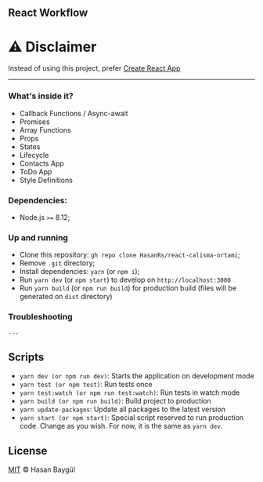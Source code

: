 ## React Workflow

# ⚠️  Disclaimer

Instead of using this project, prefer  [Create React App](https://create-react-app.dev/)

----------

### What's inside it?

-   Callback Functions / Async-await
-   Promises
-   Array Functions
-   Props
-   States
-   Lifecycle
-   Contacts App 
-   ToDo App
-   Style Definitions


### Dependencies:

-   Node.js  `>=`  8.12;

### Up and running

-   Clone this repository:  `gh repo clone HasanRs/react-calisma-ortami`;
-   Remove  `.git`  directory;
-   Install dependencies:  `yarn`  (or  `npm i`);
-   Run  `yarn dev`  (or  `npm start`) to develop on  `http://localhost:3000`
-   Run  `yarn build`  (or  `npm run build`) for production build (files will be generated on  `dist`  directory)

### Troubleshooting
    ---

## Scripts

-   `yarn dev (or npm run dev)`: Starts the application on development mode
-   `yarn test (or npm test)`: Run tests once
-   `yarn test:watch (or npm run test:watch)`: Run tests in watch mode
-   `yarn build (or npm run build)`: Build project to production
-   `yarn update-packages`: Update all packages to the latest version
-   `yarn start (or npm start)`: Special script reserved to run production code. Change as you wish. For now, it is the same as  `yarn dev`.

## License

[MIT]()  © Hasan Baygül
